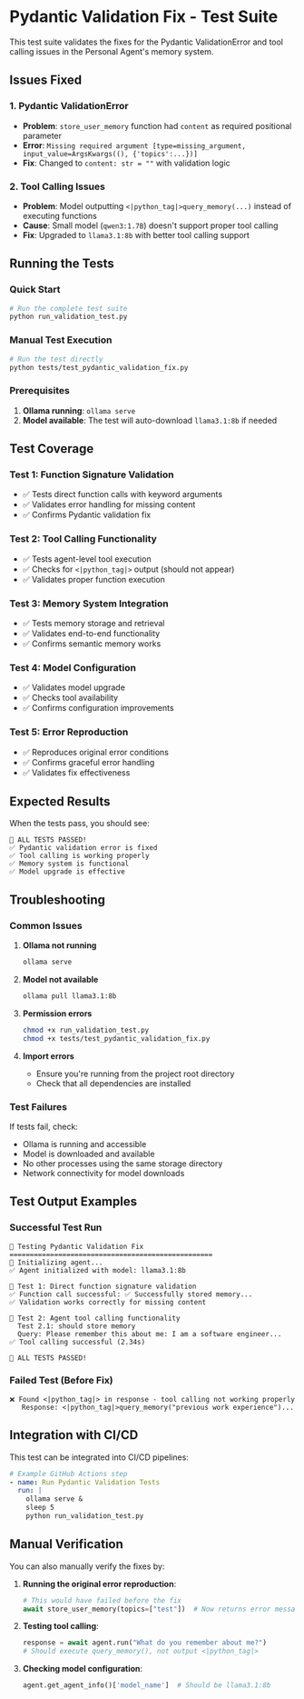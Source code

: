 # Pydantic Validation Fix - Test Suite

This test suite validates the fixes for the Pydantic ValidationError and tool calling issues in the Personal Agent's memory system.

## Issues Fixed

### 1. Pydantic ValidationError
- **Problem**: `store_user_memory` function had `content` as required positional parameter
- **Error**: `Missing required argument [type=missing_argument, input_value=ArgsKwargs((), {'topics':...})]`
- **Fix**: Changed to `content: str = ""` with validation logic

### 2. Tool Calling Issues
- **Problem**: Model outputting `<|python_tag|>query_memory(...)` instead of executing functions
- **Cause**: Small model (`qwen3:1.7B`) doesn't support proper tool calling
- **Fix**: Upgraded to `llama3.1:8b` with better tool calling support

## Running the Tests

### Quick Start
```bash
# Run the complete test suite
python run_validation_test.py
```

### Manual Test Execution
```bash
# Run the test directly
python tests/test_pydantic_validation_fix.py
```

### Prerequisites
1. **Ollama running**: `ollama serve`
2. **Model available**: The test will auto-download `llama3.1:8b` if needed

## Test Coverage

### Test 1: Function Signature Validation
- ✅ Tests direct function calls with keyword arguments
- ✅ Validates error handling for missing content
- ✅ Confirms Pydantic validation fix

### Test 2: Tool Calling Functionality
- ✅ Tests agent-level tool execution
- ✅ Checks for `<|python_tag|>` output (should not appear)
- ✅ Validates proper function execution

### Test 3: Memory System Integration
- ✅ Tests memory storage and retrieval
- ✅ Validates end-to-end functionality
- ✅ Confirms semantic memory works

### Test 4: Model Configuration
- ✅ Validates model upgrade
- ✅ Checks tool availability
- ✅ Confirms configuration improvements

### Test 5: Error Reproduction
- ✅ Reproduces original error conditions
- ✅ Confirms graceful error handling
- ✅ Validates fix effectiveness

## Expected Results

When the tests pass, you should see:
```
🎉 ALL TESTS PASSED!
✅ Pydantic validation error is fixed
✅ Tool calling is working properly
✅ Memory system is functional
✅ Model upgrade is effective
```

## Troubleshooting

### Common Issues

1. **Ollama not running**
   ```bash
   ollama serve
   ```

2. **Model not available**
   ```bash
   ollama pull llama3.1:8b
   ```

3. **Permission errors**
   ```bash
   chmod +x run_validation_test.py
   chmod +x tests/test_pydantic_validation_fix.py
   ```

4. **Import errors**
   - Ensure you're running from the project root directory
   - Check that all dependencies are installed

### Test Failures

If tests fail, check:
- Ollama is running and accessible
- Model is downloaded and available
- No other processes using the same storage directory
- Network connectivity for model downloads

## Test Output Examples

### Successful Test Run
```
🧪 Testing Pydantic Validation Fix
==================================================
🤖 Initializing agent...
✅ Agent initialized with model: llama3.1:8b

📝 Test 1: Direct function signature validation
✅ Function call successful: ✅ Successfully stored memory...
✅ Validation works correctly for missing content

🔧 Test 2: Agent tool calling functionality
  Test 2.1: should store memory
  Query: Please remember this about me: I am a software engineer...
✅ Tool calling successful (2.34s)

🎉 ALL TESTS PASSED!
```

### Failed Test (Before Fix)
```
❌ Found <|python_tag|> in response - tool calling not working properly
   Response: <|python_tag|>query_memory("previous work experience")...
```

## Integration with CI/CD

This test can be integrated into CI/CD pipelines:

```yaml
# Example GitHub Actions step
- name: Run Pydantic Validation Tests
  run: |
    ollama serve &
    sleep 5
    python run_validation_test.py
```

## Manual Verification

You can also manually verify the fixes by:

1. **Running the original error reproduction**:
   ```python
   # This would have failed before the fix
   await store_user_memory(topics=["test"])  # Now returns error message
   ```

2. **Testing tool calling**:
   ```python
   response = await agent.run("What do you remember about me?")
   # Should execute query_memory(), not output <|python_tag|>
   ```

3. **Checking model configuration**:
   ```python
   agent.get_agent_info()['model_name']  # Should be llama3.1:8b
